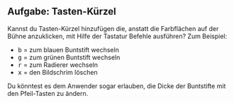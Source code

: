 ## Aufgabe: Tasten-Kürzel

Kannst du Tasten-Kürzel hinzufügen die, anstatt die Farbflächen auf der Bühne anzuklicken, mit Hilfe der Tastatur Befehle ausführen? Zum Beispiel:

+ <kbd>b</kbd> = zum blauen Buntstift wechseln
+ <kbd>g</kbd> = zum grünen Buntstift wechseln
+ <kbd>r</kbd> = zum Radierer wechseln
+ <kbd>x</kbd> = den Bildschrim löschen

Du könntest es dem Anwender sogar erlauben, die Dicke der Buntstifte mit den Pfeil-Tasten zu ändern.